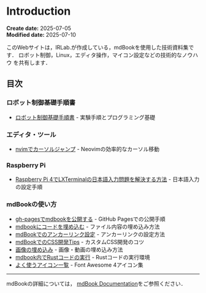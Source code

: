 # Introduction

**Create date:** 2025-07-05  
**Modified date:** 2025-07-10

このWebサイトは，IRLab.が作成している，mdBookを使用した技術資料集です．
ロボット制御，Linux，エディタ操作，マイコン設定などの技術的なノウハウ
を共有します．

## 目次

### ロボット制御基礎手順書
- [ロボット制御基礎手順書](robot_basis_250710.md) - 実験手順とプログラミング基礎

### エディタ・ツール
- [nvimでカーソルジャンプ](nvim_cursor_jump.md) - Neovimの効率的なカーソル移動

### Raspberry Pi
- [Raspberry Pi 4でLXTerminalの日本語入力問題を解決する方法](raspberrypi_japanese_input_fix.md) - 日本語入力の設定手順

### mdBookの使い方
- [gh-pagesでmdbookを公開する](how_to_deploy_from_gh-pages.md) - GitHub Pagesでの公開手順
- [mdbookにコードを埋め込む](how_to_embed_code_from_files.md) - ファイル内容の埋め込み方法
- [mdBookでのアンカーリンク設定](anchor_links_in_mdbook.md) - アンカーリンクの設定方法
- [mdBookでのCSS開発Tips](css_tips_for_mdbook.md) - カスタムCSS開発のコツ
- [画像の埋め込み](how_to_embed_imagefile.md) - 画像・動画の埋め込み方法
- [mdbook内でRustコードの実行](how_to_use_playground.md) - Rustコードの実行環境
- [よく使うアイコン一覧](icon.md) - Font Awesome 4アイコン集

---

mdBookの詳細については，
[mdBook Documentation](https://rust-lang.github.io/mdBook/)をご参照ください．
